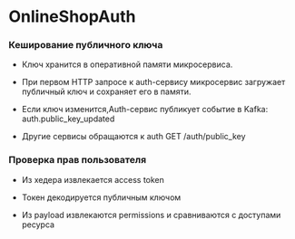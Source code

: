 # OnlineShopAuth


### Кеширование публичного ключа

- Ключ хранится в оперативной памяти микросервиса.

- При первом HTTP запросе к auth-сервису микросервис загружает публичный ключ и сохраняет его в памяти.

- Если ключ изменится,Auth-сервис публикует событие в Kafka: auth.public_key_updated

- Другие сервисы обращаются к auth GET /auth/public_key

### Проверка прав пользователя

- Из хедера извлекается access token

- Токен декодируется публичным ключом

- Из payload извлекаются permissions и сравниваются с доступами ресурса